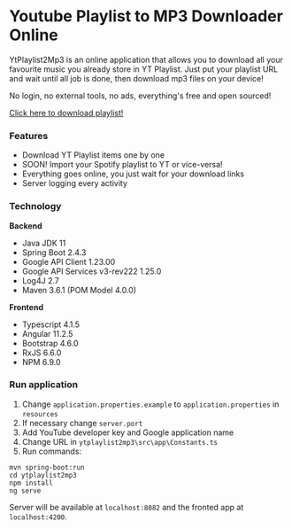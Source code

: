 # Youtube Playlist to MP3 Downloader Online

YtPlaylist2Mp3 is an online application that allows you to download all your favourite music you already store in YT Playlist.
Just put your playlist URL and wait until all job is done, then download mp3 files on your device!

No login, no external tools, no ads, everything's free and open sourced!

[Click here to download playlist!](# "add link here")

### Features
- Download YT Playlist items one by one
- SOON! Import your Spotify playlist to YT or vice-versa!
- Everything goes online, you just wait for your download links
- Server logging every activity

### Technology
**Backend**
- Java JDK 11
- Spring Boot 2.4.3
- Google API Client 1.23.00
- Google API Services v3-rev222 1.25.0
- Log4J 2.7
- Maven 3.6.1 (POM Model 4.0.0)

**Frontend**
- Typescript 4.1.5
- Angular 11.2.5
- Bootstrap 4.6.0
- RxJS 6.6.0
- NPM 6.9.0

### Run application
1. Change `application.properties.example` to `application.properties` in `resources`
1. If necessary change `server.port`
1. Add YouTube developer key and Google application name
1. Change URL in `ytplaylist2mp3\src\app\Constants.ts`
1. Run commands:
```
mvn spring-boot:run
cd ytplaylist2mp3
npm install
ng serve
```
Server will be available at `localhost:8082` and the fronted app at `localhost:4200`.
 
